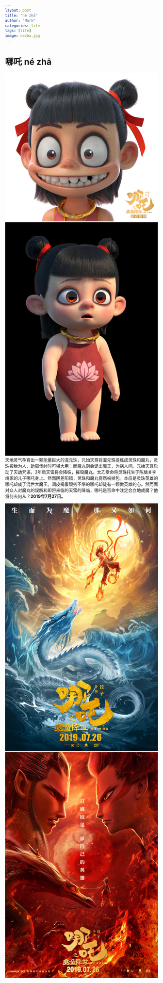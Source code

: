 ```yaml
---
layout: post
title: "né zhā"
author: "Mark"
categories: life
tags: [life]
image: nezha.jpg
---
```


# 哪吒 né zhā
![Codes](/assets/img/1907/nezha3.jpg)
![Codes](/assets/img/1907/nezha4.jpg)
天地灵气孕育出一颗能量巨大的混元珠，元始天尊将混元珠提炼成灵珠和魔丸，灵珠投胎为人，助周伐纣时可堪大用；而魔丸则会诞出魔王，为祸人间。元始天尊启动了天劫咒语，3年后天雷将会降临，摧毁魔丸。太乙受命将灵珠托生于陈塘关李靖家的儿子哪吒身上。然而阴差阳错，灵珠和魔丸竟然被掉包。本应是灵珠英雄的哪吒却成了混世大魔王。调皮捣蛋顽劣不堪的哪吒却徒有一颗做英雄的心。然而面对众人对魔丸的误解和即将来临的天雷的降临，哪吒是否命中注定会立地成魔？他将何去何从？**2019年7月27日。**



![Codes](/assets/img/1907/nezha1.jpg)
![Codes](/assets/img/1907/nezha2.jpg)
